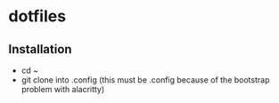 # dotfiles

## Installation
- cd ~
- git clone into .config (this must be .config because of the bootstrap problem with alacritty)
